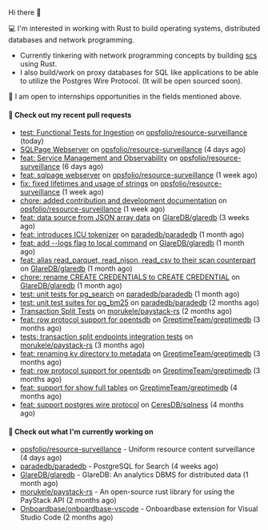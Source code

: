 Hi there 👋 

💻 I'm interested in working with Rust to build operating systems, distributed databases and network programming.
- Currently tinkering with network programming concepts by building [scs](https://github.com/Onboardbase/secure-share) using Rust.
- I also build/work on proxy databases for SQL like applications to be able to utilize the Postgres Wire Protocol. (It will be open sourced soon).

🍺 I am open to internships opportunities in the fields mentioned above.

#### 🔨 Check out my recent pull requests

- [test: Functional Tests for Ingestion](https://github.com/opsfolio/resource-surveillance/pull/94) on [opsfolio/resource-surveillance](https://github.com/opsfolio/resource-surveillance) (today)
- [SQLPage Webserver](https://github.com/opsfolio/resource-surveillance/pull/92) on [opsfolio/resource-surveillance](https://github.com/opsfolio/resource-surveillance) (4 days ago)
- [feat: Service Management and Observability](https://github.com/opsfolio/resource-surveillance/pull/89) on [opsfolio/resource-surveillance](https://github.com/opsfolio/resource-surveillance) (6 days ago)
- [feat: sqlpage webserver](https://github.com/opsfolio/resource-surveillance/pull/86) on [opsfolio/resource-surveillance](https://github.com/opsfolio/resource-surveillance) (1 week ago)
- [fix: fixed lifetimes and usage of strings](https://github.com/opsfolio/resource-surveillance/pull/84) on [opsfolio/resource-surveillance](https://github.com/opsfolio/resource-surveillance) (1 week ago)
- [chore: added contribution and development documentation](https://github.com/opsfolio/resource-surveillance/pull/83) on [opsfolio/resource-surveillance](https://github.com/opsfolio/resource-surveillance) (1 week ago)
- [feat: data source from JSON array data](https://github.com/GlareDB/glaredb/pull/2306) on [GlareDB/glaredb](https://github.com/GlareDB/glaredb) (3 weeks ago)
- [feat: introduces ICU tokenizer](https://github.com/paradedb/paradedb/pull/615) on [paradedb/paradedb](https://github.com/paradedb/paradedb) (1 month ago)
- [feat: add --logs flag to local command](https://github.com/GlareDB/glaredb/pull/2187) on [GlareDB/glaredb](https://github.com/GlareDB/glaredb) (1 month ago)
- [feat: alias read_parquet, read_njson, read_csv to their scan counterpart](https://github.com/GlareDB/glaredb/pull/2185) on [GlareDB/glaredb](https://github.com/GlareDB/glaredb) (1 month ago)
- [chore: rename CREATE CREDENTIALS to CREATE CREDENTIAL](https://github.com/GlareDB/glaredb/pull/2180) on [GlareDB/glaredb](https://github.com/GlareDB/glaredb) (1 month ago)
- [test: unit tests for pg_search](https://github.com/paradedb/paradedb/pull/573) on [paradedb/paradedb](https://github.com/paradedb/paradedb) (1 month ago)
- [test: unit test suites for pg_bm25](https://github.com/paradedb/paradedb/pull/468) on [paradedb/paradedb](https://github.com/paradedb/paradedb) (2 months ago)
- [Transaction Split Tests](https://github.com/morukele/paystack-rs/pull/29) on [morukele/paystack-rs](https://github.com/morukele/paystack-rs) (2 months ago)
- [feat: row protocol support for opentsdb](https://github.com/GreptimeTeam/greptimedb/pull/2623) on [GreptimeTeam/greptimedb](https://github.com/GreptimeTeam/greptimedb) (3 months ago)
- [tests: transaction split endpoints integration tests](https://github.com/morukele/paystack-rs/pull/27) on [morukele/paystack-rs](https://github.com/morukele/paystack-rs) (3 months ago)
- [feat: renaming kv directory to metadata](https://github.com/GreptimeTeam/greptimedb/pull/2549) on [GreptimeTeam/greptimedb](https://github.com/GreptimeTeam/greptimedb) (3 months ago)
- [feat: row protocol support for opentsdb](https://github.com/GreptimeTeam/greptimedb/pull/2468) on [GreptimeTeam/greptimedb](https://github.com/GreptimeTeam/greptimedb) (3 months ago)
- [feat: support for show full tables](https://github.com/GreptimeTeam/greptimedb/pull/2410) on [GreptimeTeam/greptimedb](https://github.com/GreptimeTeam/greptimedb) (4 months ago)
- [feat: support postgres wire protocol](https://github.com/CeresDB/sqlness/pull/62) on [CeresDB/sqlness](https://github.com/CeresDB/sqlness) (4 months ago)


#### 👷 Check out what I'm currently working on

- [opsfolio/resource-surveillance](https://github.com/opsfolio/resource-surveillance) - Uniform resource content surveillance (4 days ago)
- [paradedb/paradedb](https://github.com/paradedb/paradedb) - PostgreSQL for Search (4 weeks ago)
- [GlareDB/glaredb](https://github.com/GlareDB/glaredb) - GlareDB: An analytics DBMS for distributed data (1 month ago)
- [morukele/paystack-rs](https://github.com/morukele/paystack-rs) - An open-source rust library for using the PayStack API (2 months ago)
- [Onboardbase/onboardbase-vscode](https://github.com/Onboardbase/onboardbase-vscode) - Onboardbase extension for Visual Studio Code (2 months ago)
